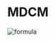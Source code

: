 # MDCM

![formula](<img src="https://render.githubusercontent.com/render/math?math=e^{i %2B\pi}=x%2B1">)
